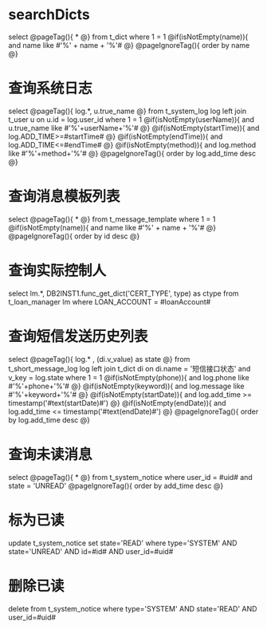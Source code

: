 searchDicts
===
select 
@pageTag(){
* 
@}
from t_dict where 1 = 1
@if(isNotEmpty(name)){
    and name like #'%' + name + '%'#
@}
@pageIgnoreTag(){
    order by name
@}

查询系统日志
===
select 
@pageTag(){
log.*,
u.true_name
@}
from t_system_log log
left join t_user u on u.id = log.user_id
where 1 = 1
@if(isNotEmpty(userName)){
    and u.true_name like #'%'+userName+'%'# 
@}
@if(isNotEmpty(startTime)){
    and log.ADD_TIME>=#startTime# 
@}
@if(isNotEmpty(endTime)){
    and log.ADD_TIME<=#endTime#
@}
@if(isNotEmpty(method)){
    and log.method like #'%'+method+'%'# 
@}
@pageIgnoreTag(){
    order by log.add_time desc
@}

查询消息模板列表
===
select 
@pageTag(){
*
@}
from t_message_template
where 1 = 1
@if(isNotEmpty(name)){
    and name like #'%' + name + '%'#
@}
@pageIgnoreTag(){
    order by id desc
@}

查询实际控制人
===
select 
lm.*,
DB2INST1.func_get_dict('CERT_TYPE', type) as ctype
from t_loan_manager lm
where LOAN_ACCOUNT = #loanAccount#


查询短信发送历史列表
===
select 
@pageTag(){
log.*
, (di.v_value) as state
@}
from t_short_message_log log
left join t_dict di on di.name = '短信接口状态' and v_key = log.state
where 1 = 1
@if(isNotEmpty(phone)){
    and log.phone like #'%'+phone+'%'#
@}
@if(isNotEmpty(keyword)){
    and log.message like #'%'+keyword+'%'#
@}
@if(isNotEmpty(startDate)){
    and log.add_time >= timestamp('#text(startDate)#')
@}
@if(isNotEmpty(endDate)){
    and log.add_time <= timestamp('#text(endDate)#')
@}
@pageIgnoreTag(){
    order by log.add_time desc
@}

查询未读消息
===
select
@pageTag(){
*
@}
from t_system_notice
where user_id = #uid#
and state = 'UNREAD'
@pageIgnoreTag(){
order by add_time desc
@}

标为已读
===
update t_system_notice set state='READ' 
where type='SYSTEM' AND state='UNREAD' AND id=#id# AND user_id=#uid#


删除已读
===
delete from t_system_notice where type='SYSTEM' AND state='READ' AND user_id=#uid#
